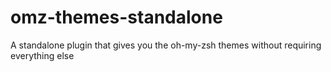 # omz-themes-standalone
A standalone plugin that gives you the oh-my-zsh themes without requiring everything else
